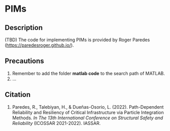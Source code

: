 # PIMs
## Description
(TBD)
The code for implementing PIMs is provided by Roger Paredes (https://paredesroger.github.io/).  
## Precautions
1. Remember to add the folder **matlab code** to the search path of MATLAB.
2. ...
## Citation
1. Paredes, R., Talebiyan, H., & Dueñas-Osorio, L. (2022). Path-Dependent Reliability and Resiliency of Critical Infrastructure via Particle Integration Methods. *In The 13th International Conference on Structural Safety and Reliability* (ICOSSAR 2021-2022). IASSAR.
